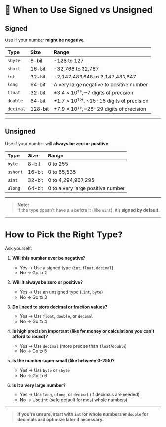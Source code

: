 # 📌 When to Use Signed vs Unsigned

## Signed

Use if your number **might be negative**.

| Type      | Size    | Range                                    |
| :-------- | :------ | :--------------------------------------- |
| `sbyte`   | 8-bit   | -128 to 127                              |
| `short`   | 16-bit  | -32,768 to 32,767                        |
| `int`     | 32-bit  | -2,147,483,648 to 2,147,483,647          |
| `long`    | 64-bit  | A very large negative to positive number |
| `float`   | 32-bit  | ±3.4 × 10³⁸, ~7 digits of precision      |
| `double`  | 64-bit  | ±1.7 × 10³⁰⁸, ~15-16 digits of precision |
| `decimal` | 128-bit | ±7.9 × 10²⁸, ~28-29 digits of precision  |

---

## Unsigned

Use if your number will **always be zero or positive**.

| Type     | Size   | Range                             |
| :------- | :----- | :-------------------------------- |
| `byte`   | 8-bit  | 0 to 255                          |
| `ushort` | 16-bit | 0 to 65,535                       |
| `uint`   | 32-bit | 0 to 4,294,967,295                |
| `ulong`  | 64-bit | 0 to a very large positive number |

---

> **Note:**  
> If the type doesn't have a `u` before it (like `uint`), it’s **signed by default**.

---

# How to Pick the Right Type?

Ask yourself:

1. **Will this number ever be negative?**

   - Yes → Use a signed type (`int`, `float`, `decimal`)
   - No → Go to 2

2. **Will it always be zero or positive?**

   - Yes → Use an unsigned type (`uint`, `byte`)
   - No → Go to 3

3. **Do I need to store decimal or fraction values?**

   - Yes → Use `float`, `double`, or `decimal`
   - No → Go to 4

4. **Is high precision important (like for money or calculations you can't afford to round)?**

   - Yes → Use `decimal` (more precise than `float`/`double`)
   - No → Go to 5

5. **Is the number super small (like between 0-255)?**

   - Yes → Use `byte` or `sbyte`
   - No → Go to 6

6. **Is it a very large number?**
   - Yes → Use `long`, `ulong`, or `decimal` (if decimals are needed)
   - No → Use `int` (safe default for most whole numbers)

---

> **If you're unsure, start with `int` for whole numbers or `double` for decimals and optimize later if necessary.**
